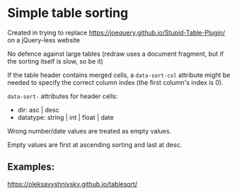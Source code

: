 # Simple table sorting

Created in trying to replace https://joequery.github.io/Stupid-Table-Plugin/ on a jQuery-less website

No defence against large tables (redraw uses a document fragment, but if the sorting itself is slow, so be it)

If the table header contains merged cells, a `data-sort-col` attribute might be needed to specify the correct column index (the first column's index is 0).

`data-sort-` attributes for header cells:

- dir: asc | desc
- datatype: string | int | float | date

Wrong number/date values are treated as empty values.

Empty values are first at ascending sorting and last at desc.

## Examples: 

https://oleksavyshnivsky.github.io/tablesort/
